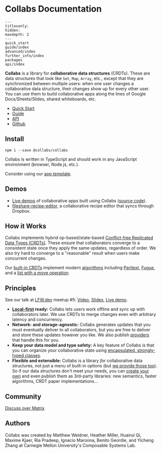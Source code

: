 # Collabs Documentation

```{toctree}
---
titlesonly:
hidden:
maxdepth: 2
---
quick_start
guide/index
advanced/index
further_info/index
packages
api/index
```

**Collabs** is a library for **collaborative data structures** (CRDTs). These are data structures that look like `Set`, `Map`, `Array`, etc., except that they are synchronized between multiple users: when one user changes a collaborative data structure, their changes show up for every other user. You can use them to build collaborative apps along the lines of Google Docs/Sheets/Slides, shared whiteboards, etc.

- [Quick Start](./quick_start.html)
- [Guide](./guide/)
- [API](./api/)
- [Github](https://github.com/composablesys/collabs)

## Install

`npm i --save @collabs/collabs`

Collabs is written in TypeScript and should work in any JavaScript environment (browser, Node.js, etc.).

Consider using our [app template](https://github.com/composablesys/collabs-template-app).

## Demos

- [Live demos](https://collabs-demos.herokuapp.com/) of collaborative apps built using Collabs ([source code](https://github.com/composablesys/collabs/tree/master/demos/apps)).
- [fileshare-recipe-editor](https://github.com/mweidner037/fileshare-recipe-editor/), a collaborative recipe editor that syncs through Dropbox.

## How it Works

Collabs implements hybrid op-based/state-based [Conflict-free Replicated Data Types (CRDTs)](https://crdt.tech/). These ensure that collaborators converge to a consistent state once they apply the same updates, regardless of order. We also try hard to converge to a "reasonable" result when users make concurrent changes.

Our [built-in CRDTs](./guide/built_in_collabs.html) implement modern [algorithms](./further_info/algorithms.html) including [Peritext](./api/collabs/classes/CRichText.html), [Fugue](./api/collabs/classes/CTotalOrder.html), and a [list with a move operation](./api/collabs/classes/CList.html).

## Principles

See our talk at [LFW.dev](https://localfirstweb.dev/) meetup #5: [Video](https://www.youtube.com/watch?v=Z0nzsxhoToo&t=2346s), [Slides](https://docs.google.com/presentation/d/13I3L76R-wwiXxgTXI2ide3zlbjiWoTWXMSU9YbQdYXU/edit?usp=sharing), [Live demo](https://collabs-demos.herokuapp.com/recipe-editor/).

- **[Local-first](https://www.inkandswitch.com/local-first/) ready:** Collabs lets users work offline and sync up with collaborators later. We use CRDTs to merge changes even with arbitrary latency and concurrency.
- **Network- and storage-agnostic:** Collabs generates updates that you must eventually deliver to all collaborators, but you are free to deliver and store these updates however you like. We also publish [providers](./guide/providers.html) that handle this for you.
- **Keep your data model and type safety:** A key feature of Collabs is that you can organize your collaborative state using [encapsulated, strongly-typed classes](./guide/data_modeling.html).
- **Flexible and extensible:** Collabs is a library _for_ collaborative data structures, not just a menu of built-in options (but [we provide those too](./guide/built_in_collabs.html)). So if our data structures don't meet your needs, you can [create your own](https://github.com/composablesys/collabs-template-crdt) and even publish them as 3rd-party libraries: new semantics, faster algorithms, CRDT paper implementations...

## Community

[Discuss over Matrix](https://matrix.to/#/#collabs-library:matrix.org)

## Authors

Collabs was created by Matthew Weidner, Heather Miller, Huairui Qi, Maxime Kjaer, Ria Pradeep, Ignacio Maronna, Benito Geordie, and Yicheng Zhang at Carnegie Mellon University's Composable Systems Lab.
